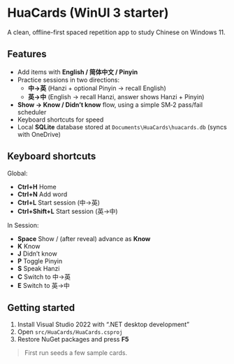 
# HuaCards (WinUI 3 starter)

A clean, offline-first spaced repetition app to study Chinese on Windows 11.

## Features
- Add items with **English / 简体中文 / Pinyin**
- Practice sessions in two directions:
  - **中→英** (Hanzi + optional Pinyin → recall English)
  - **英→中** (English → recall Hanzi, answer shows Hanzi + Pinyin)
- **Show → Know / Didn’t know** flow, using a simple SM‑2 pass/fail scheduler
- Keyboard shortcuts for speed
- Local **SQLite** database stored at `Documents\HuaCards\huacards.db` (syncs with OneDrive)

## Keyboard shortcuts
Global:
- **Ctrl+H** Home
- **Ctrl+N** Add word
- **Ctrl+L** Start session (中→英)
- **Ctrl+Shift+L** Start session (英→中)

In Session:
- **Space** Show / (after reveal) advance as **Know**
- **K** Know
- **J** Didn’t know
- **P** Toggle Pinyin
- **S** Speak Hanzi
- **C** Switch to 中→英
- **E** Switch to 英→中

## Getting started
1. Install Visual Studio 2022 with “.NET desktop development”
2. Open `src/HuaCards/HuaCards.csproj`
3. Restore NuGet packages and press **F5**

> First run seeds a few sample cards.
